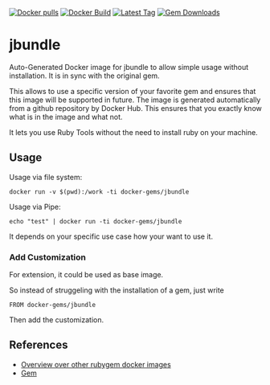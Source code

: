 [![Docker pulls](https://img.shields.io/docker/pulls/rubygem/jbundle.svg)](https://hub.docker.com/r/rubygem/jbundle/)
[![Docker Build](https://img.shields.io/docker/automated/rubygem/jbundle.svg)](https://hub.docker.com/r/rubygem/jbundle/)
[![Latest Tag](https://img.shields.io/github/tag/docker-rubygem/jbundle.svg)](https://hub.docker.com/r/rubygem/jbundle/)
[![Gem Downloads](https://img.shields.io/gem/dt/jbundle.svg)](https://rubygems.org/gems/jbundle/)
# jbundle

Auto-Generated Docker image for jbundle to allow simple usage without installation.
It is in sync with the original gem.

This allows to use a specific version of your favorite gem and ensures that this image will be supported in future.
The image is generated automatically from a github repository by Docker Hub.
This ensures that you exactly know what is in the image and what not.

It lets you use Ruby Tools without the need to install ruby on your machine.

## Usage

Usage via file system:

`docker run -v $(pwd):/work -ti docker-gems/jbundle`

Usage via Pipe:

`echo "test" | docker run -ti docker-gems/jbundle`

It depends on your specific use case how your want to use it.

### Add Customization

For extension, it could be used as base image.

So instead of struggeling with the installation of a gem, just write

`FROM docker-gems/jbundle`

Then add the customization.

## References

 - [Overview over other rubygem docker images](https://github.com/thinkbot/docker-rubygem)
 - [Gem](https://rubygems.org/gems/jbundle/)
